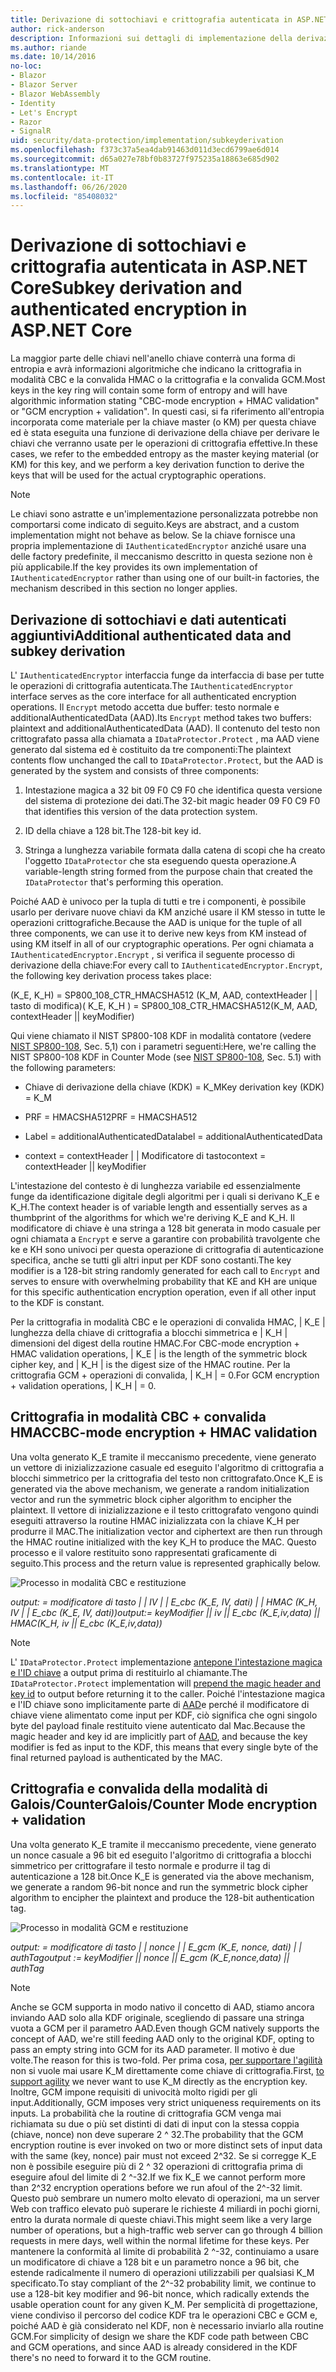 ```yaml
---
title: Derivazione di sottochiavi e crittografia autenticata in ASP.NET Core
author: rick-anderson
description: Informazioni sui dettagli di implementazione della derivazione della sottochiave di ASP.NET Core Data Protection e della crittografia autenticata.
ms.author: riande
ms.date: 10/14/2016
no-loc:
- Blazor
- Blazor Server
- Blazor WebAssembly
- Identity
- Let's Encrypt
- Razor
- SignalR
uid: security/data-protection/implementation/subkeyderivation
ms.openlocfilehash: f373c37a5ea4dab91463d011d3ecd6799ae6d014
ms.sourcegitcommit: d65a027e78bf0b83727f975235a18863e685d902
ms.translationtype: MT
ms.contentlocale: it-IT
ms.lasthandoff: 06/26/2020
ms.locfileid: "85408032"
---
```

# <a name="subkey-derivation-and-authenticated-encryption-in-aspnet-core"></a><span data-ttu-id="4e24b-103">Derivazione di sottochiavi e crittografia autenticata in ASP.NET Core</span><span class="sxs-lookup"><span data-stu-id="4e24b-103">Subkey derivation and authenticated encryption in ASP.NET Core</span></span>

<a name="data-protection-implementation-subkey-derivation"></a>

<span data-ttu-id="4e24b-104">La maggior parte delle chiavi nell'anello chiave conterrà una forma di entropia e avrà informazioni algoritmiche che indicano la crittografia in modalità CBC e la convalida HMAC o la crittografia e la convalida GCM.</span><span class="sxs-lookup"><span data-stu-id="4e24b-104">Most keys in the key ring will contain some form of entropy and will have algorithmic information stating "CBC-mode encryption + HMAC validation" or "GCM encryption + validation".</span></span> <span data-ttu-id="4e24b-105">In questi casi, si fa riferimento all'entropia incorporata come materiale per la chiave master (o KM) per questa chiave ed è stata eseguita una funzione di derivazione della chiave per derivare le chiavi che verranno usate per le operazioni di crittografia effettive.</span><span class="sxs-lookup"><span data-stu-id="4e24b-105">In these cases, we refer to the embedded entropy as the master keying material (or KM) for this key, and we perform a key derivation function to derive the keys that will be used for the actual cryptographic operations.</span></span>

> [!NOTE]
> <span data-ttu-id="4e24b-106">Le chiavi sono astratte e un'implementazione personalizzata potrebbe non comportarsi come indicato di seguito.</span><span class="sxs-lookup"><span data-stu-id="4e24b-106">Keys are abstract, and a custom implementation might not behave as below.</span></span> <span data-ttu-id="4e24b-107">Se la chiave fornisce una propria implementazione di `IAuthenticatedEncryptor` anziché usare una delle factory predefinite, il meccanismo descritto in questa sezione non è più applicabile.</span><span class="sxs-lookup"><span data-stu-id="4e24b-107">If the key provides its own implementation of `IAuthenticatedEncryptor` rather than using one of our built-in factories, the mechanism described in this section no longer applies.</span></span>

<a name="data-protection-implementation-subkey-derivation-aad"></a>

## <a name="additional-authenticated-data-and-subkey-derivation"></a><span data-ttu-id="4e24b-108">Derivazione di sottochiavi e dati autenticati aggiuntivi</span><span class="sxs-lookup"><span data-stu-id="4e24b-108">Additional authenticated data and subkey derivation</span></span>

<span data-ttu-id="4e24b-109">L' `IAuthenticatedEncryptor` interfaccia funge da interfaccia di base per tutte le operazioni di crittografia autenticata.</span><span class="sxs-lookup"><span data-stu-id="4e24b-109">The `IAuthenticatedEncryptor` interface serves as the core interface for all authenticated encryption operations.</span></span> <span data-ttu-id="4e24b-110">Il `Encrypt` metodo accetta due buffer: testo normale e additionalAuthenticatedData (AAD).</span><span class="sxs-lookup"><span data-stu-id="4e24b-110">Its `Encrypt` method takes two buffers: plaintext and additionalAuthenticatedData (AAD).</span></span> <span data-ttu-id="4e24b-111">Il contenuto del testo non crittografato passa alla chiamata a `IDataProtector.Protect` , ma AAD viene generato dal sistema ed è costituito da tre componenti:</span><span class="sxs-lookup"><span data-stu-id="4e24b-111">The plaintext contents flow unchanged the call to `IDataProtector.Protect`, but the AAD is generated by the system and consists of three components:</span></span>

1. <span data-ttu-id="4e24b-112">Intestazione magica a 32 bit 09 F0 C9 F0 che identifica questa versione del sistema di protezione dei dati.</span><span class="sxs-lookup"><span data-stu-id="4e24b-112">The 32-bit magic header 09 F0 C9 F0 that identifies this version of the data protection system.</span></span>

2. <span data-ttu-id="4e24b-113">ID della chiave a 128 bit.</span><span class="sxs-lookup"><span data-stu-id="4e24b-113">The 128-bit key id.</span></span>

3. <span data-ttu-id="4e24b-114">Stringa a lunghezza variabile formata dalla catena di scopi che ha creato l'oggetto `IDataProtector` che sta eseguendo questa operazione.</span><span class="sxs-lookup"><span data-stu-id="4e24b-114">A variable-length string formed from the purpose chain that created the `IDataProtector` that's performing this operation.</span></span>

<span data-ttu-id="4e24b-115">Poiché AAD è univoco per la tupla di tutti e tre i componenti, è possibile usarlo per derivare nuove chiavi da KM anziché usare il KM stesso in tutte le operazioni crittografiche.</span><span class="sxs-lookup"><span data-stu-id="4e24b-115">Because the AAD is unique for the tuple of all three components, we can use it to derive new keys from KM instead of using KM itself in all of our cryptographic operations.</span></span> <span data-ttu-id="4e24b-116">Per ogni chiamata a `IAuthenticatedEncryptor.Encrypt` , si verifica il seguente processo di derivazione della chiave:</span><span class="sxs-lookup"><span data-stu-id="4e24b-116">For every call to `IAuthenticatedEncryptor.Encrypt`, the following key derivation process takes place:</span></span>

<span data-ttu-id="4e24b-117">(K_E, K_H) = SP800_108_CTR_HMACSHA512 (K_M, AAD, contextHeader | | tasto di modifica)</span><span class="sxs-lookup"><span data-stu-id="4e24b-117">( K_E, K_H ) = SP800_108_CTR_HMACSHA512(K_M, AAD, contextHeader || keyModifier)</span></span>

<span data-ttu-id="4e24b-118">Qui viene chiamato il NIST SP800-108 KDF in modalità contatore (vedere [NIST SP800-108](https://nvlpubs.nist.gov/nistpubs/Legacy/SP/nistspecialpublication800-108.pdf), Sec. 5,1) con i parametri seguenti:</span><span class="sxs-lookup"><span data-stu-id="4e24b-118">Here, we're calling the NIST SP800-108 KDF in Counter Mode (see [NIST SP800-108](https://nvlpubs.nist.gov/nistpubs/Legacy/SP/nistspecialpublication800-108.pdf), Sec. 5.1) with the following parameters:</span></span>

* <span data-ttu-id="4e24b-119">Chiave di derivazione della chiave (KDK) = K_M</span><span class="sxs-lookup"><span data-stu-id="4e24b-119">Key derivation key (KDK) = K_M</span></span>

* <span data-ttu-id="4e24b-120">PRF = HMACSHA512</span><span class="sxs-lookup"><span data-stu-id="4e24b-120">PRF = HMACSHA512</span></span>

* <span data-ttu-id="4e24b-121">Label = additionalAuthenticatedData</span><span class="sxs-lookup"><span data-stu-id="4e24b-121">label = additionalAuthenticatedData</span></span>

* <span data-ttu-id="4e24b-122">context = contextHeader | | Modificatore di tasto</span><span class="sxs-lookup"><span data-stu-id="4e24b-122">context = contextHeader || keyModifier</span></span>

<span data-ttu-id="4e24b-123">L'intestazione del contesto è di lunghezza variabile ed essenzialmente funge da identificazione digitale degli algoritmi per i quali si derivano K_E e K_H.</span><span class="sxs-lookup"><span data-stu-id="4e24b-123">The context header is of variable length and essentially serves as a thumbprint of the algorithms for which we're deriving K_E and K_H.</span></span> <span data-ttu-id="4e24b-124">Il modificatore di chiave è una stringa a 128 bit generata in modo casuale per ogni chiamata a `Encrypt` e serve a garantire con probabilità travolgente che ke e KH sono univoci per questa operazione di crittografia di autenticazione specifica, anche se tutti gli altri input per KDF sono costanti.</span><span class="sxs-lookup"><span data-stu-id="4e24b-124">The key modifier is a 128-bit string randomly generated for each call to `Encrypt` and serves to ensure with overwhelming probability that KE and KH are unique for this specific authentication encryption operation, even if all other input to the KDF is constant.</span></span>

<span data-ttu-id="4e24b-125">Per la crittografia in modalità CBC e le operazioni di convalida HMAC, | K_E | lunghezza della chiave di crittografia a blocchi simmetrica e | K_H | dimensioni del digest della routine HMAC.</span><span class="sxs-lookup"><span data-stu-id="4e24b-125">For CBC-mode encryption + HMAC validation operations, | K_E | is the length of the symmetric block cipher key, and | K_H | is the digest size of the HMAC routine.</span></span> <span data-ttu-id="4e24b-126">Per la crittografia GCM + operazioni di convalida, | K_H | = 0.</span><span class="sxs-lookup"><span data-stu-id="4e24b-126">For GCM encryption + validation operations, | K_H | = 0.</span></span>

## <a name="cbc-mode-encryption--hmac-validation"></a><span data-ttu-id="4e24b-127">Crittografia in modalità CBC + convalida HMAC</span><span class="sxs-lookup"><span data-stu-id="4e24b-127">CBC-mode encryption + HMAC validation</span></span>

<span data-ttu-id="4e24b-128">Una volta generato K_E tramite il meccanismo precedente, viene generato un vettore di inizializzazione casuale ed eseguito l'algoritmo di crittografia a blocchi simmetrico per la crittografia del testo non crittografato.</span><span class="sxs-lookup"><span data-stu-id="4e24b-128">Once K_E is generated via the above mechanism, we generate a random initialization vector and run the symmetric block cipher algorithm to encipher the plaintext.</span></span> <span data-ttu-id="4e24b-129">Il vettore di inizializzazione e il testo crittografato vengono quindi eseguiti attraverso la routine HMAC inizializzata con la chiave K_H per produrre il MAC.</span><span class="sxs-lookup"><span data-stu-id="4e24b-129">The initialization vector and ciphertext are then run through the HMAC routine initialized with the key K_H to produce the MAC.</span></span> <span data-ttu-id="4e24b-130">Questo processo e il valore restituito sono rappresentati graficamente di seguito.</span><span class="sxs-lookup"><span data-stu-id="4e24b-130">This process and the return value is represented graphically below.</span></span>

![Processo in modalità CBC e restituzione](subkeyderivation/_static/cbcprocess.png)

<span data-ttu-id="4e24b-132">*output: = modificatore di tasto | | IV | | E_cbc (K_E, IV, dati) | | HMAC (K_H, IV | | E_cbc (K_E, IV, dati))*</span><span class="sxs-lookup"><span data-stu-id="4e24b-132">*output:= keyModifier || iv || E_cbc (K_E,iv,data) || HMAC(K_H, iv || E_cbc (K_E,iv,data))*</span></span>

> [!NOTE]
> <span data-ttu-id="4e24b-133">L' `IDataProtector.Protect` implementazione [antepone l'intestazione magica e l'ID chiave](xref:security/data-protection/implementation/authenticated-encryption-details) a output prima di restituirlo al chiamante.</span><span class="sxs-lookup"><span data-stu-id="4e24b-133">The `IDataProtector.Protect` implementation will [prepend the magic header and key id](xref:security/data-protection/implementation/authenticated-encryption-details) to output before returning it to the caller.</span></span> <span data-ttu-id="4e24b-134">Poiché l'intestazione magica e l'ID chiave sono implicitamente parte di [AAD](xref:security/data-protection/implementation/subkeyderivation#data-protection-implementation-subkey-derivation-aad)e perché il modificatore di chiave viene alimentato come input per KDF, ciò significa che ogni singolo byte del payload finale restituito viene autenticato dal Mac.</span><span class="sxs-lookup"><span data-stu-id="4e24b-134">Because the magic header and key id are implicitly part of [AAD](xref:security/data-protection/implementation/subkeyderivation#data-protection-implementation-subkey-derivation-aad), and because the key modifier is fed as input to the KDF, this means that every single byte of the final returned payload is authenticated by the MAC.</span></span>

## <a name="galoiscounter-mode-encryption--validation"></a><span data-ttu-id="4e24b-135">Crittografia e convalida della modalità di Galois/Counter</span><span class="sxs-lookup"><span data-stu-id="4e24b-135">Galois/Counter Mode encryption + validation</span></span>

<span data-ttu-id="4e24b-136">Una volta generato K_E tramite il meccanismo precedente, viene generato un nonce casuale a 96 bit ed eseguito l'algoritmo di crittografia a blocchi simmetrico per crittografare il testo normale e produrre il tag di autenticazione a 128 bit.</span><span class="sxs-lookup"><span data-stu-id="4e24b-136">Once K_E is generated via the above mechanism, we generate a random 96-bit nonce and run the symmetric block cipher algorithm to encipher the plaintext and produce the 128-bit authentication tag.</span></span>

![Processo in modalità GCM e restituzione](subkeyderivation/_static/galoisprocess.png)

<span data-ttu-id="4e24b-138">*output: = modificatore di tasto | | nonce | | E_gcm (K_E, nonce, dati) | | authTag*</span><span class="sxs-lookup"><span data-stu-id="4e24b-138">*output := keyModifier || nonce || E_gcm (K_E,nonce,data) || authTag*</span></span>

> [!NOTE]
> <span data-ttu-id="4e24b-139">Anche se GCM supporta in modo nativo il concetto di AAD, stiamo ancora inviando AAD solo alla KDF originale, scegliendo di passare una stringa vuota a GCM per il parametro AAD.</span><span class="sxs-lookup"><span data-stu-id="4e24b-139">Even though GCM natively supports the concept of AAD, we're still feeding AAD only to the original KDF, opting to pass an empty string into GCM for its AAD parameter.</span></span> <span data-ttu-id="4e24b-140">Il motivo è due volte.</span><span class="sxs-lookup"><span data-stu-id="4e24b-140">The reason for this is two-fold.</span></span> <span data-ttu-id="4e24b-141">Per prima cosa, [per supportare l'agilità](xref:security/data-protection/implementation/context-headers#data-protection-implementation-context-headers) non si vuole mai usare K_M direttamente come chiave di crittografia.</span><span class="sxs-lookup"><span data-stu-id="4e24b-141">First, [to support agility](xref:security/data-protection/implementation/context-headers#data-protection-implementation-context-headers) we never want to use K_M directly as the encryption key.</span></span> <span data-ttu-id="4e24b-142">Inoltre, GCM impone requisiti di univocità molto rigidi per gli input.</span><span class="sxs-lookup"><span data-stu-id="4e24b-142">Additionally, GCM imposes very strict uniqueness requirements on its inputs.</span></span> <span data-ttu-id="4e24b-143">La probabilità che la routine di crittografia GCM venga mai richiamata su due o più set distinti di dati di input con la stessa coppia (chiave, nonce) non deve superare 2 ^ 32.</span><span class="sxs-lookup"><span data-stu-id="4e24b-143">The probability that the GCM encryption routine is ever invoked on two or more distinct sets of input data with the same (key, nonce) pair must not exceed 2^32.</span></span> <span data-ttu-id="4e24b-144">Se si corregge K_E non è possibile eseguire più di 2 ^ 32 operazioni di crittografia prima di eseguire afoul del limite di 2 ^-32.</span><span class="sxs-lookup"><span data-stu-id="4e24b-144">If we fix K_E we cannot perform more than 2^32 encryption operations before we run afoul of the 2^-32 limit.</span></span> <span data-ttu-id="4e24b-145">Questo può sembrare un numero molto elevato di operazioni, ma un server Web con traffico elevato può superare le richieste 4 miliardi in pochi giorni, entro la durata normale di queste chiavi.</span><span class="sxs-lookup"><span data-stu-id="4e24b-145">This might seem like a very large number of operations, but a high-traffic web server can go through 4 billion requests in mere days, well within the normal lifetime for these keys.</span></span> <span data-ttu-id="4e24b-146">Per mantenere la conformità al limite di probabilità 2 ^-32, continuiamo a usare un modificatore di chiave a 128 bit e un parametro nonce a 96 bit, che estende radicalmente il numero di operazioni utilizzabili per qualsiasi K_M specificato.</span><span class="sxs-lookup"><span data-stu-id="4e24b-146">To stay compliant of the 2^-32 probability limit, we continue to use a 128-bit key modifier and 96-bit nonce, which radically extends the usable operation count for any given K_M.</span></span> <span data-ttu-id="4e24b-147">Per semplicità di progettazione, viene condiviso il percorso del codice KDF tra le operazioni CBC e GCM e, poiché AAD è già considerato nel KDF, non è necessario inviarlo alla routine GCM.</span><span class="sxs-lookup"><span data-stu-id="4e24b-147">For simplicity of design we share the KDF code path between CBC and GCM operations, and since AAD is already considered in the KDF there's no need to forward it to the GCM routine.</span></span>

